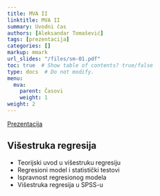 ```yaml
---
title: MVA II
linktitle: MVA II
summary: Uvodni čas
authors: [Aleksandar Tomašević]
tags: [prezentacija]
categories: []
markup: mmark
url_slides: "/files/sm-01.pdf"
toc: true  # Show table of contents? true/false
type: docs  # Do not modify.
menu:
  mva:
    parent: Časovi
    weight: 1
weight: 2
---
```


[Prezentacija](files/mva-02.pdf)

## Višestruka regresija

- Teorijski uvod u višestruku regresiju
- Regresioni model i statistički testovi
- Ispravnost regresionog modela
- Višestruka regresija u SPSS-u
